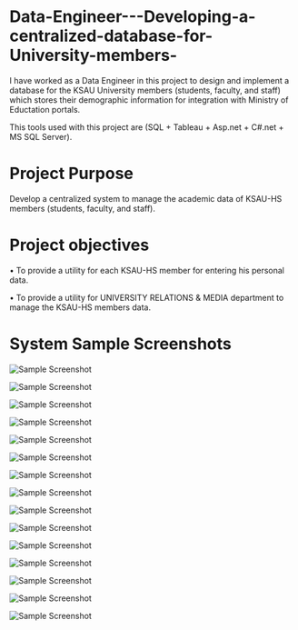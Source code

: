 # Data-Engineer---Developing-a-centralized-database-for-University-members-
I have worked as a Data Engineer in this project to design and implement a database for the KSAU University members (students, faculty, and staff) which stores their demographic information for integration with Ministry of Eductation portals.

This tools used with this project are (SQL + Tableau + Asp.net + C#.net + MS SQL Server).

# Project Purpose
Develop a centralized system to manage the academic data of KSAU-HS members (students, faculty, and staff).
# Project objectives
•	To provide a utility for each KSAU-HS member for entering his personal data.

•	To provide a utility for UNIVERSITY RELATIONS & MEDIA department to manage the KSAU-HS members data.

# System Sample Screenshots
![Sample Screenshot](https://github.com/mutawakel-oss/Data-Engineer---Developing-a-centralized-database-for-University-members-/blob/main/Screenshots/1.jpg)

![Sample Screenshot](https://github.com/mutawakel-oss/Data-Engineer---Developing-a-centralized-database-for-University-members-/blob/main/Screenshots/2.jpg)

![Sample Screenshot](https://github.com/mutawakel-oss/Data-Engineer---Developing-a-centralized-database-for-University-members-/blob/main/Screenshots/3.jpg)

![Sample Screenshot](https://github.com/mutawakel-oss/Data-Engineer---Developing-a-centralized-database-for-University-members-/blob/main/Screenshots/4.jpg)

![Sample Screenshot](https://github.com/mutawakel-oss/Data-Engineer---Developing-a-centralized-database-for-University-members-/blob/main/Screenshots/5.jpg)

![Sample Screenshot](https://github.com/mutawakel-oss/Data-Engineer---Developing-a-centralized-database-for-University-members-/blob/main/Screenshots/6.jpg)

![Sample Screenshot](https://github.com/mutawakel-oss/Data-Engineer---Developing-a-centralized-database-for-University-members-/blob/main/Screenshots/7.jpg)

![Sample Screenshot](https://github.com/mutawakel-oss/Data-Engineer---Developing-a-centralized-database-for-University-members-/blob/main/Screenshots/8.jpg)

![Sample Screenshot](https://github.com/mutawakel-oss/Data-Engineer---Developing-a-centralized-database-for-University-members-/blob/main/Screenshots/9.jpg)

![Sample Screenshot](https://github.com/mutawakel-oss/Data-Engineer---Developing-a-centralized-database-for-University-members-/blob/main/Screenshots/10.jpg)

![Sample Screenshot](https://github.com/mutawakel-oss/Data-Engineer---Developing-a-centralized-database-for-University-members-/blob/main/Screenshots/11.jpg)

![Sample Screenshot](https://github.com/mutawakel-oss/Data-Engineer---Developing-a-centralized-database-for-University-members-/blob/main/Screenshots/12.jpg)

![Sample Screenshot](https://github.com/mutawakel-oss/Data-Engineer---Developing-a-centralized-database-for-University-members-/blob/main/Screenshots/13.jpg)

![Sample Screenshot](https://github.com/mutawakel-oss/Data-Engineer---Developing-a-centralized-database-for-University-members-/blob/main/Screenshots/14.jpg)

![Sample Screenshot](https://github.com/mutawakel-oss/Data-Engineer---Developing-a-centralized-database-for-University-members-/blob/main/Screenshots/15.jpg)

